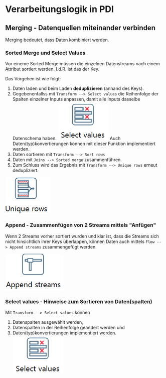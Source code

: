 # Verarbeitungslogik in PDI

## Merging - Datenquellen miteinander verbinden

Merging bedeutet, dass Daten kombiniert werden.  

### Sorted Merge und Select Values

Vor eineme Sorted Merge müssen die einzelnen Datenstreams nach einem Attribut sortiert werden. I.d.R. ist das der Key.  

Das Vorgehen ist wie folgt:

1) Daten laden und beim Laden **deduplizieren** (anhand des Keys).
2) Gegebenenfallss mit  `Transform --> Select values` die Reihenfolge der Spalten einzelner Inputs anpassen, damit alle Inputs dasselbe Datenschema haben. ![select_values](image-13.png)
Auch Daten(typ)konvertierungen können mit dieser Funktion implementiert werden.
3) Daten sortieren mit `Transform --> Sort rows`  
4) Daten mit `Joins --> Sorted merge` zusammenführen.
5) Zum Schluss wird das Ergebnis mit `Transform --> Unique rows` erneut dedupliziert.

![unique_rows](image-14.png)

### Append - Zusammenfügen von 2 Streams mittels "Anfügen"

Wenn 2 Streams vorher sortiert wurden und klar ist, dass die Streams sich nicht hinsichtlich ihrer Keys überlappen, können Daten auch mittels `Flow --> Append streams` zusammengefügt werden.

![append_streams](image-15.png)

### Select values -  Hinweise zum Sortieren von Daten(spalten)

Mit  `Transform --> Select values` können  

1) Datenspalten ausgewählt werden,  
2) Datenspalten in der Reihenfolge geändert werden und
3) Daten(typ)konvertierungen implementiert werden.
![select_values](image-13.png)
